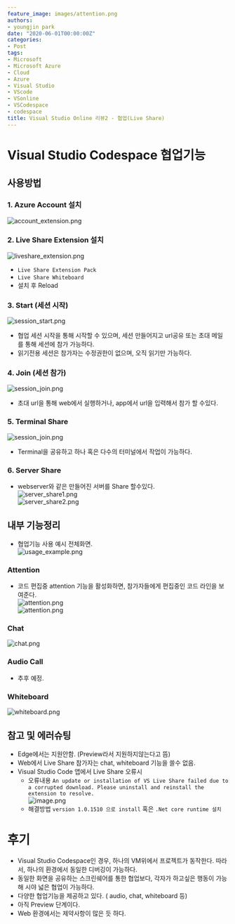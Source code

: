 ```yaml
---
feature_image: images/attention.png
authors:
- youngjin park
date: "2020-06-01T00:00:00Z"
categories:
- Post
tags:
- Microsoft
- Microsoft Azure
- Cloud
- Azure
- Visual Studio
- VScode
- VSonline
- VSCodespace
- codespace
title: Visual Studio Online 리뷰2 - 협업(Live Share)
---
```


# Visual Studio Codespace 협업기능

## 사용방법
### 1. Azure Account 설치  
![account_extension.png](images/Items.png)

### 2.  Live Share Extension 설치  
![liveshare_extension.png](images/Items(1).png)
  - `Live Share Extension Pack`
  - `Live Share Whiteboard`
  - 설치 후 Reload

### 3.  Start (세션 시작)  
![session_start.png](images/Items(2).png)
  - 협업 세션 시작을 통해 시작할 수 있으며, 세션 만들어지고 url공유 또는 초대 메일를 통해 세션에 참가 가능하다.
  - 읽기전용 세션은 참가자는 수정권한이 없으며, 오직 읽기만 가능하다.
### 4.  Join (세션 참가)  
![session_join.png](images/Items(3).png)  
  - 초대 url을 통해 web에서 실행하거나, app에서 url을 입력해서 참가 할 수있다.
### 5. Terminal Share
![session_join.png](images/share_terminal.png)
  - Terminal을 공유하고 하나 혹은 다수의 터미널에서 작업이 가능하다.
### 6.  Server Share
  - webserver와 같은 만들어진 서버를 Share 할수있다.  
![server_share1.png](images/Items(4).png)  
![server_share2.png](images/Items(5).png)  

## 내부 기능정리
- 협업기능 사용 예시 전체화면.  
![usage_example.png](images/Items(6).png)  
### Attention
- 코드 편집중 attention 기능을 활성화하면, 참가자들에게 편집중인 코드 라인을 보여준다.  
![attention.png](images/Items(7).png)  
![attention.png](images/attention.png)  
### Chat  
![chat.png](images/chat.png)   
### Audio Call
- 추후 예정.
### Whiteboard  
![whiteboard.png](images/whiteboard.png)

## 참고 및 에러슈팅
- Edge에서는 지원안함. (Preview라서 지원하지않는다고 뜸)
- Web에서 Live Share 참가자는 chat, whiteboard 기능을 쓸수 없음. 
- Visual Studio Code 앱에서 Live Share 오류시
  - 오류내용 `An update or installation of VS Live Share failed due to a corrupted download. Please uninstall and reinstall the extension to resolve.`  
![image.png](images/Items(8).png)  
  - 해결방법 `version 1.0.1510 으로 install` 혹은 `.Net core runtime 설치`

# 후기
- Visual Studio Codespace인 경우, 하나의 VM위에서 프로젝트가 동작한다. 따라서, 하나의 환경에서 동일한 디버깅이 가능하다.
- 동일한 화면을 공유하는 스크린쉐어를 통한 협업보다, 각자가 하고싶은 행동이 가능해 시야 넓은 협업이 가능하다.
- 다양한 협업기능을 제공하고 있다. ( audio, chat, whiteboard 등)
- 아직 Preview 단계이다.
- Web 환경에서는 제약사항이 많은 듯 하다.